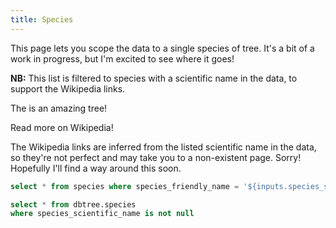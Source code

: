 ```yaml
---
title: Species
---
```


<script>
    let myColors = [
      "#D7E4C0",
      "#C6DCBA",
      "#BBC3A4",
      "#B3A398",
      "#638889"
    ]
</script>

This page lets you scope the data to a single species of tree. It's a bit of a work in progress, but I'm excited to see where it goes!

**NB:** This list is filtered to species with a scientific name in the data, to support the Wikipedia links.

<Dropdown
  data={species}
  name=species_select
  title="Select a species"
  defaultValue="Blue Oak"
  value=species_friendly_name
/>

The <Value data={selected_species} column=species_friendly_name /> is an amazing tree!

<LinkButton url={selected_species[0].wikipedia_link}>
  Read more on Wikipedia!
</LinkButton>

The Wikipedia links are inferred from the listed scientific name in the data, so they're not perfect and may take you to a non-existent page. Sorry! Hopefully I'll find a way around this soon.

```sql selected_species
select * from species where species_friendly_name = '${inputs.species_select.value}'
```

```sql species
select * from dbtree.species
where species_scientific_name is not null
```
